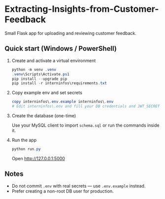 # Extracting-Insights-from-Customer-Feedback

Small Flask app for uploading and reviewing customer feedback.

## Quick start (Windows / PowerShell)

1. Create and activate a virtual environment

   ```powershell
   python -m venv .venv
   .venv\Scripts\Activate.ps1
   pip install --upgrade pip
   pip install -r interninfos\requirements.txt
   ```

2. Copy example env and set secrets

   ```powershell
   copy interninfos\.env.example interninfos\.env
   # Edit interninfos\.env and fill your DB credentials and JWT_SECRET_KEY
   ```

3. Create the database (one-time)

   Use your MySQL client to import `schema.sql` or run the commands inside it.

4. Run the app

   ```powershell
   python run.py
   ```

   Open http://127.0.0.1:5000

## Notes

- Do not commit `.env` with real secrets — use `.env.example` instead.
- Prefer creating a non-root DB user for production.